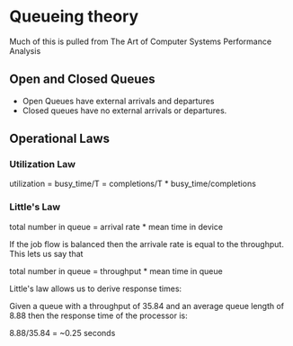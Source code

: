 # Queueing theory

Much of this is pulled from The Art of Computer Systems Performance Analysis

## Open and Closed Queues

* Open Queues have external arrivals and departures
* Closed queues have no external arrivals or departures.

## Operational Laws

### Utilization Law

 utilization = busy_time/T = completions/T * busy_time/completions 

### Little's Law

total number in queue = arrival rate * mean time in device

If the job flow is balanced then the arrivale rate is equal to the throughput.
This lets us say that

total number in queue = throughput * mean time in queue

Little's law allows us to derive response times:

Given a queue with a throughput of 35.84 and an average queue length of 8.88 then
the response time of the processor is:

8.88/35.84 = ~0.25 seconds


